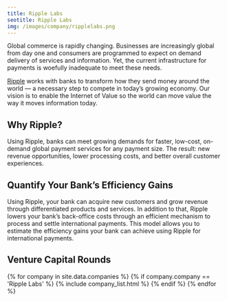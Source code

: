 ```yaml
---
title: Ripple Labs 
seotitle: Ripple Labs
img: /images/company/ripplelabs.png
---
```


Global commerce is rapidly changing. Businesses are increasingly global from day one and consumers are programmed to expect on demand delivery of services and information. Yet, the current infrastructure for payments is woefully inadequate to meet these needs.

<a href="https://ripple.com/">Ripple</a> works with banks to transform how they send money around the world — a necessary step to compete in today’s growing economy. Our vision is to enable the Internet of Value so the world can move value the way it moves information today.

## Why Ripple?

Using Ripple, banks can meet growing demands for faster, low-cost, on-demand global payment services for any payment size. The result: new revenue opportunities, lower processing costs, and better overall customer experiences.

## Quantify Your Bank’s Efficiency Gains

Using Ripple, your bank can acquire new customers and grow revenue through differentiated products and services. In addition to that, Ripple lowers your bank’s back-office costs through an efficient mechanism to process and settle international payments. This model allows you to estimate the efficiency gains your bank can achieve using Ripple for international payments. 

## Venture Capital Rounds

{% for company in site.data.companies %}
{% if company.company == 'Ripple Labs' %}
{% include company_list.html %}
{% endif %}
{% endfor %}
